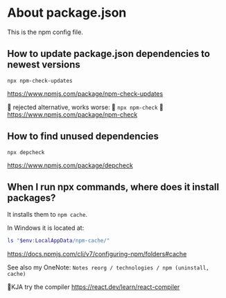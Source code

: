 # About package.json

This is the npm config file.

## How to update package.json dependencies to newest versions

`npx npm-check-updates`

https://www.npmjs.com/package/npm-check-updates

🚫 rejected alternative, works worse:
🚫 `npx npm-check`
🚫 https://www.npmjs.com/package/npm-check

## How to find unused dependencies

`npx depcheck`

https://www.npmjs.com/package/depcheck

## When I run npx commands, where does it install packages?

It installs them to `npm cache`.

In Windows it is located at:

``` powershell
ls "$env:LocalAppData/npm-cache/"
```

https://docs.npmjs.com/cli/v7/configuring-npm/folders#cache

See also my OneNote: `Notes reorg / technologies / npm (uninstall, cache)`

🚧KJA try the compiler https://react.dev/learn/react-compiler
